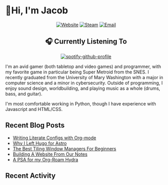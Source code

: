 # 👋Hi, I'm Jacob

<div align="center">

[![Website](https://img.shields.io/badge/-Website-blue?logo=org&style=for-the-badge&logoColor=white)](https://jhilker.com)
[![Steam](https://img.shields.io/badge/-Steam-black?logo=steam&style=for-the-badge)](https://steamcommunity.com/id/WaitingCynicism/)
[![Email](https://img.shields.io/badge/-Email-blue?logo=gmail&style=for-the-badge&logoColor=white)](mailto:jacob.hilker2@gmail.com)

## 🎧 Currently Listening To

[![spotify-github-profile](https://spotify-github-profile.vercel.app/api/view?uid=bqby3nrwzkqhio0yxezv77899&cover_image=true&theme=novatorem&show_offline=false&background_color=121212&interchange=false&bar_color=53b14f&bar_color_cover=false)](https://github.com/kittinan/spotify-github-profile)

</div>

I'm an avid gamer (both tabletop and video games) and programmer, with my favorite game in particular being Super Metroid from the SNES. I recently graduated from the University of Mary Washington with a major in computer science and a minor in cybersecurity. Outside of programming, I enjoy sound design, worldbuilding, and playing music as a whole (drums, bass, and guitar).

I'm most comfortable working in Python, though I have experience with Javascript and HTML/CSS.

## Recent Blog Posts
<!-- BLOG-POST-LIST:START -->
- [Writing Literate Configs with Org-mode](https://jhilker.com/blog/2023/10/writing-literate-configs-with-org-mode/)
- [Why I Left Hugo for Astro](https://jhilker.com/blog/2023/10/leaving-hugo-for-astro/)
- [The Best Tiling Window Managers For Beginners](https://jhilker.com/blog/2021/12/the-best-tiling-window-managers-for-beginners/)
- [Building A Website From Our Notes](https://jhilker.com/blog/2021/09/building-a-website-from-our-notes/)
- [A PSA for my Org-Roam Hydra](https://jhilker.com/blog/2021/08/my-org-roam-hydra-psa/)
<!-- BLOG-POST-LIST:END -->

## Recent Activity
<!-- START_SECTION:activity -->
<!-- END_SECTION:activity -->
